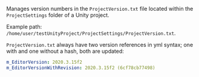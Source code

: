 Manages version numbers in the `ProjectVersion.txt` file located within the `ProjectSettings` folder of a Unity project. 

Example path: `/home/user/testUnityProject/ProjectSettings/ProjectVersion.txt`.

`ProjectVersion.txt` always have two version references in yml syntax; one with and one without a hash, both are updated:

```yml
m_EditorVersion: 2020.3.15f2
m_EditorVersionWithRevision: 2020.3.15f2 (6cf78cb77498)
```
